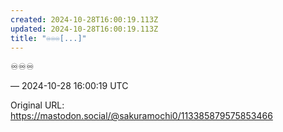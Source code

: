```yaml
---
created: 2024-10-28T16:00:19.113Z
updated: 2024-10-28T16:00:19.113Z
title: "♾️♾️♾️[...]"
---
```


<p>♾️♾️♾️</p>

&mdash; 2024-10-28 16:00:19 UTC

Original URL: https://mastodon.social/@sakuramochi0/113385879575853466
